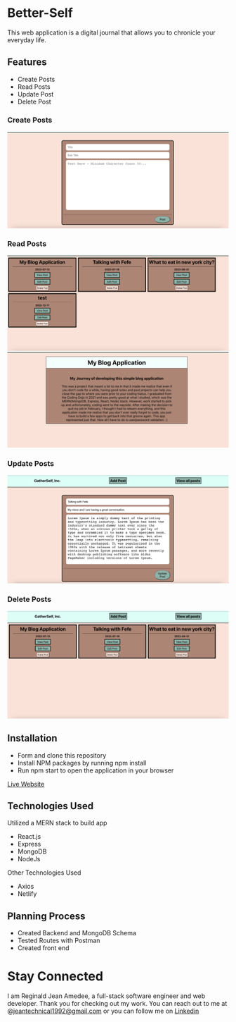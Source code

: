 # Better-Self
This web application is a digital journal that allows you to chronicle your everyday life. 

## Features
* Create Posts
* Read Posts
* Update Post
* Delete Post

### Create Posts
<img src="client/src/assets/pic5.png" max-width="100%">

### Read Posts
<img src="client/src/assets/pic6.png" max-width="100%">
<img src="client/src/assets/pic4.png" max-width="100%">

### Update Posts
<img src="client/src/assets/pic8.png" max-width="100%">

### Delete Posts 
<img src="client/src/assets/pic9.png" max-width="100%">

## Installation
* Form and clone this repository
* Install NPM packages by running npm install
* Run npm start to open the application in your browser

[Live Website](https://redditprime.netlify.app/)

## Technologies Used 

Utilized a MERN stack to build app
* React.js
* Express
* MongoDB
* NodeJs

Other Technologies Used
* Axios
* Netlify

## Planning Process
* Created Backend and MongoDB Schema
* Tested Routes with Postman
* Created front end

# Stay Connected
I am Reginald Jean Amedee, a full-stack software engineer and web developer. Thank you for checking out my work. You can reach out to me at @jeantechnical1992@gmail.com or you can follow me on [Linkedin](https://www.linkedin.com/in/reginaldamedee/)
